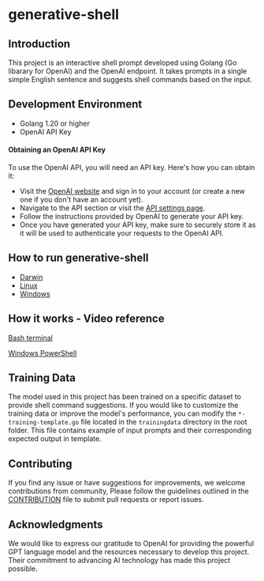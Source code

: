 # generative-shell

## Introduction

This project is an interactive shell prompt developed using Golang (Go libarary for OpenAI) and the OpenAI endpoint. It takes prompts in a single simple English sentence and suggests shell commands based on the input.

## Development Environment

* Golang 1.20 or higher
* OpenAI API Key

#### Obtaining an OpenAI API Key

To use the OpenAI API, you will need an API key. Here's how you can obtain it:

* Visit the [OpenAI website](https://openai.com/) and sign in to your account (or create a new one if you don't have an account yet).
* Navigate to the API section or visit the [API settings page](https://platform.openai.com/account/api-keys).
* Follow the instructions provided by OpenAI to generate your API key.
* Once you have generated your API key, make sure to securely store it as it will be used to authenticate your requests to the OpenAI API.

## How to run generative-shell

* [Darwin](docs/darwin.md)
* [Linux](docs/linux.md)
* [Windows](docs/windows.md)

## How it works - Video reference

[Bash terminal](https://github.com/amitkrout/generative-shell/blob/main/tutorials/bash-terminal-commands.mp4)

[Windows PowerShell](https://github.com/amitkrout/generative-shell/blob/main/tutorials/ps-terminal-commands.mp4)

## Training Data

The model used in this project has been trained on a specific dataset to provide shell command suggestions. If you would like to customize the training data or improve the model's performance, you can modify the `*-training-template.go` file located in the `trainingdata` directory in the root folder. This file contains example of input prompts and their corresponding expected output in template.

## Contributing

If you find any issue or have suggestions for improvements, we welcome contributions from community, Please follow the guidelines outlined in the [CONTRIBUTION](docs/CONTRIBUTING.md) file to submit pull requests or report issues.

## Acknowledgments

We would like to express our gratitude to OpenAI for providing the powerful GPT language model and the resources necessary to develop this project. Their commitment to advancing AI technology has made this project possible.
